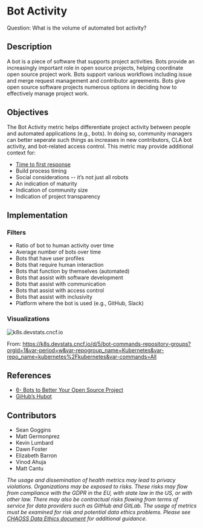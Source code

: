 # Bot Activity 

Question: What is the volume of automated bot activity?

## Description
A bot is a piece of software that supports project activities. Bots provide an increasingly important role in open source projects, helping coordinate open source project work. Bots support various workflows including issue and merge request management and contributor agreements. Bots give open source software projects numerous options in deciding how to effectively manage project work. 

## Objectives
The Bot Activity metric helps differentiate project activity between people and automated applications (e.g., bots). In doing so, community managers can better seperate such things as increases in new contributors, CLA bot activity, and bot-related access control. This metric may provide additional context for:
* [Time to first response](https://chaoss.community/metric-time-to-first-response/)
* Build process timing 
* Social considerations -- it’s not just all robots 
* An indication of maturity
* Indication of community size 
* Indication of project transparency

## Implementation

### Filters 
* Ratio of bot to human activity over time
* Average number of bots over time 
* Bots that have user profiles
* Bots that require human interaction 
* Bots that function by themselves (automated) 
* Bots that assist with software development 
* Bots that assist with communication
* Bots that assist with access control
* Bots that assist with inclusivity 
* Platform where the bot is used (e.g., GitHub, Slack)

### Visualizations 

![k8s.devstats.cncf.io](https://user-images.githubusercontent.com/656208/130105428-f9a0cc9e-dc7a-43e3-a654-25261cb4cae8.png)  

From: https://k8s.devstats.cncf.io/d/5/bot-commands-repository-groups?orgId=1&var-period=w&var-repogroup_name=Kubernetes&var-repo_name=kubernetes%2Fkubernetes&var-commands=All

## References
- [6- Bots to Better Your Open Source Project](https://www.twilio.com/blog/6-bots-better-open-source-project)
- [GiHub’s Hubot](https://hubot.github.com/)

## Contributors
- Sean Goggins
- Matt Germonprez
- Kevin Lumbard
- Dawn Foster
- Elizabeth Barron
- Vinod Ahuja
- Matt Cantu

*The usage and dissemination of health metrics may lead to privacy violations. Organizations may be exposed to risks. These risks may flow from compliance with the GDPR in the EU, with state law in the US, or with other law. There may also be contractual risks flowing from terms of service for data providers such as GitHub and GitLab. The usage of metrics must be examined for risk and potential data ethics problems. Please see [CHAOSS Data Ethics document](https://github.com/chaoss/community/blob/main/data-use-statement.md) for additional guidance.*
